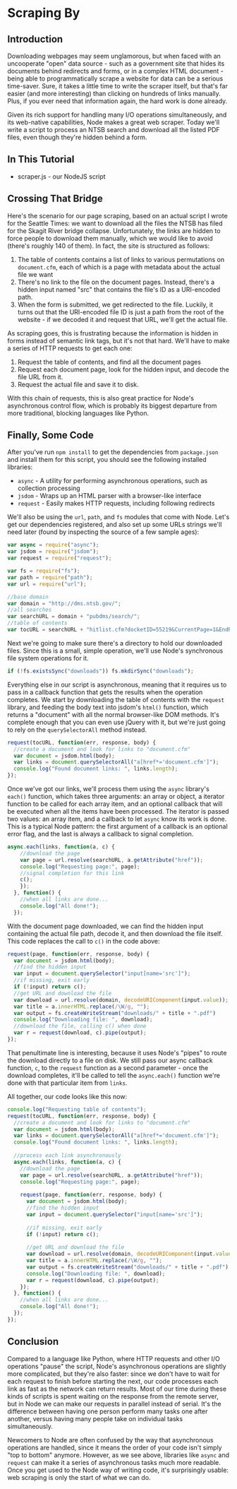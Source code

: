 Scraping By
===========

Introduction
------------

Downloading webpages may seem unglamorous, but when faced with an uncooperate "open" data source - such as a government site that hides its documents behind redirects and forms, or in a complex HTML document - being able to programmatically scrape a website for data can be a serious time-saver. Sure, it takes a little time to write the scraper itself, but that's far easier (and more interesting) than clicking on hundreds of links manually. Plus, if you ever need that information again, the hard work is done already.

Given its rich support for handling many I/O operations simultaneously, and its web-native capabilities, Node makes a great web scraper. Today we'll write a script to process an NTSB search and download all the listed PDF files, even though they're hidden behind a form. 

In This Tutorial
----------------

* scraper.js - our NodeJS script

Crossing That Bridge
--------------------

Here's the scenario for our page scraping, based on an actual script I wrote for the Seattle Times: we want to download all the files the NTSB has filed for the Skagit River bridge collapse. Unfortunately, the links are hidden to force people to download them manually, which we would like to avoid (there's roughly 140 of them). In fact, the site is structured as follows:

1. The table of contents contains a list of links to various permutations on `document.cfm`, each of which is a page with metadata about the actual file we want
2. There's no link to the file on the document pages. Instead, there's a hidden input named "src" that contains the file's ID as a URI-encoded path.
3. When the form is submitted, we get redirected to the file. Luckily, it turns out that the URI-encoded file ID is just a path from the root of the website - if we decoded it and request that URL, we'll get the actual file.

As scraping goes, this is frustrating because the information is hidden in forms instead of semantic link tags, but it's not that hard. We'll have to make a series of HTTP requests to get each one:

1. Request the table of contents, and find all the document pages
2. Request each document page, look for the hidden input, and decode the file URL from it.
3. Request the actual file and save it to disk.

With this chain of requests, this is also great practice for Node's asynchronous control flow, which is probably its biggest departure from more traditional, blocking languages like Python.

Finally, Some Code
------------------

After you've run `npm install` to get the dependencies from `package.json` and install them for this script, you should see the following installed libraries:

* `async` - A utility for performing asynchronous operations, such as collection processing
* `jsdom` - Wraps up an HTML parser with a browser-like interface
* `request` - Easily makes HTTP requests, including following redirects

We'll also be using the `url`, `path`, and `fs` modules that come with Node. Let's get our dependencies registered, and also set up some URLs strings we'll need later (found by inspecting the source of a few sample ages):

```js
var async = require("async");
var jsdom = require("jsdom");
var request = require("request");

var fs = require("fs");
var path = require("path");
var url = require("url");

//base domain
var domain = "http://dms.ntsb.gov/";
//all searches
var searchURL = domain + "pubdms/search/";
//table of contents
var tocURL = searchURL + "hitlist.cfm?docketID=55219&CurrentPage=1&EndRow=200&StartRow=0&order=1&sort=0&TXTSEARCHT=";
```

Next we're going to make sure there's a directory to hold our downloaded files. Since this is a small, simple operation, we'll use Node's synchronous file system operations for it.

```js
if (!fs.existsSync("downloads")) fs.mkdirSync("downloads");
```

Everything else in our script is asynchronous, meaning that it requires us to pass in a callback function that gets the results when the operation completes. We start by downloading the table of contents with the `request` library, and feeding the body text into jsdom's `html()` function, which returns a "document" with all the normal browser-like DOM methods. It's complete enough that you can even use jQuery with it, but we're just going to rely on the `querySelectorAll` method instead.

```js
request(tocURL, function(err, response, body) {
  //create a document and look for links to "document.cfm"
  var document = jsdom.html(body);
  var links = document.querySelectorAll("a[href*='document.cfm']");
  console.log("Found document links: ", links.length);
});
```

Once we've got our links, we'll process them using the `async` library's `each()` function, which takes three arguments: an array or object, a iterator function to be called for each array item, and an optional callback that will be executed when all the items have been processed. The iterator is passed two values: an array item, and a callback to let `async` know its work is done. This is a typical Node pattern: the first argument of a callback is an optional error flag, and the last is always a callback to signal completion.

```js
async.each(links, function(a, c) {
    //download the page
    var page = url.resolve(searchURL, a.getAttribute("href"));
    console.log("Requesting page:", page);
    //signal completion for this link
    c();
    });
  }, function() {
    //when all links are done...
    console.log("All done!");
  });
```

With the document page downloaded, we can find the hidden input containing the actual file path, decode it, and then download the file itself. This code replaces the call to `c()` in the code above:

```js
request(page, function(err, response, body) {
  var document = jsdom.html(body);
  //find the hidden input
  var input = document.querySelector("input[name='src']");
  //if missing, exit early
  if (!input) return c();
  //get URL and download the file
  var download = url.resolve(domain, decodeURIComponent(input.value));
  var title = a.innerHTML.replace(/\W/g, "");
  var output = fs.createWriteStream("downloads/" + title + ".pdf")
  console.log("Downloading file: ", download);
  //download the file, calling c() when done
  var r = request(download, c).pipe(output);
});
```

That penultimate line is interesting, because it uses Node's "pipes" to route the download directly to a file on disk. We still pass our async callback function, `c`, to the `request` function as a second parameter - once the download completes, it'll be called to tell the `async.each()` function we're done with that particular item from `links`.

All together, our code looks like this now:

```js
console.log("Requesting table of contents");
request(tocURL, function(err, response, body) {
  //create a document and look for links to "document.cfm"
  var document = jsdom.html(body);
  var links = document.querySelectorAll("a[href*='document.cfm']");
  console.log("Found document links: ", links.length);
  
  //process each link asynchronously
  async.each(links, function(a, c) {
    //download the page
    var page = url.resolve(searchURL, a.getAttribute("href"));
    console.log("Requesting page:", page);
    
    request(page, function(err, response, body) {
      var document = jsdom.html(body);
      //find the hidden input
      var input = document.querySelector("input[name='src']");
      
      //if missing, exit early
      if (!input) return c();
      
      //get URL and download the file
      var download = url.resolve(domain, decodeURIComponent(input.value));
      var title = a.innerHTML.replace(/\W/g, "");
      var output = fs.createWriteStream("downloads/" + title + ".pdf")
      console.log("Downloading file: ", download);
      var r = request(download, c).pipe(output);
    });
  }, function() {
    //when all links are done...
    console.log("All done!");
  });
});
```

Conclusion
----------

Compared to a language like Python, where HTTP requests and other I/O operations "pause" the script, Node's asynchronous operations are slightly more complicated, but they're also faster: since we don't have to wait for each request to finish before starting the next, our code processes each link as fast as the network can return results. Most of our time during these kinds of scripts is spent waiting on the response from the remote server, but in Node we can make our requests in parallel instead of serial. It's the difference between having one person perform many tasks one after another, versus having many people take on individual tasks simultaneously.

Newcomers to Node are often confused by the way that asynchronous operations are handled, since it means the order of your code isn't simply "top to bottom" anymore. However, as we see above, libraries like `async` and `request` can make it a series of asynchronous tasks much more readable. Once you get used to the Node way of writing code, it's surprisingly usable: web scraping is only the start of what we can do.